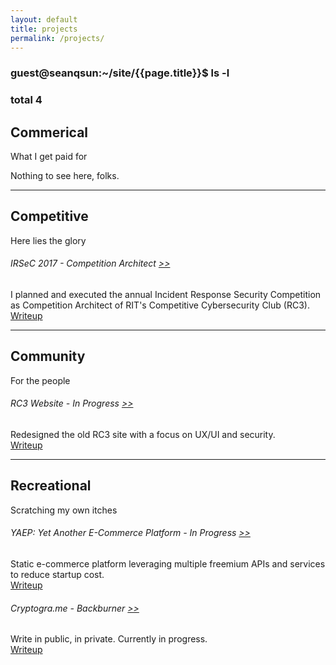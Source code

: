 ```yaml
---
layout: default
title: projects
permalink: /projects/
---
```


### guest@seanqsun:~/site/{{page.title}}$ ls -l

### total 4

<div class="workType">
<h2>Commerical</h2>
<p>What I get paid for</p>
</div>
  
Nothing to see here, folks.

<hr>

<div class="workType">
<h2>Competitive</h2>
<p>Here lies the glory</p>
</div>

###### IRSeC 2017 - Competition Architect <a class="link1" href="https://irsec.rc3.club/">>></a>
I planned and executed the annual Incident Response Security Competition as Competition Architect of RIT's Competitive Cybersecurity Club (RC3).  
<a class="link2" href="/work/irsec17">Writeup</a>

<hr>

<div class="workType">
<h2>Community</h2>
<p>For the people</p>
</div>

###### RC3 Website - In Progress <a class="link1" href="https://rc3.club">>></a> 
Redesigned the old RC3 site with a focus on UX/UI and security.   
<a class="link2" href="/work/rc3">Writeup</a>

<hr>


<div class="workType">
<h2>Recreational</h2>
<p>Scratching my own itches</p>
</div>

###### YAEP: Yet Another E-Commerce Platform - In Progress <a class="link1" href="https://github.com/HackerCulture/hackerculture.github.io">>></a>   
Static e-commerce platform leveraging multiple freemium APIs and services to reduce startup cost.  
<a class="link2" href="/work/yaep">Writeup</a>

###### Cryptogra.me - Backburner <a class="link1" href="http://cryptogra.me">>></a>   
Write in public, in private. Currently in progress.  
<a class="link2" href="/work/cryptograme">Writeup</a>



